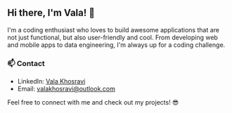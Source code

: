 ## Hi there, I'm Vala! 👋

I'm a coding enthusiast who loves to build awesome applications that are not just functional, but also user-friendly and cool. From developing web and mobile apps to data engineering, I'm always up for a coding challenge.

### 📫 Contact

- LinkedIn: [Vala Khosravi](https://www.linkedin.com/in/vala-khosravi/)
- Email: valakhosravi@outlook.com

Feel free to connect with me and check out my projects! 😎
